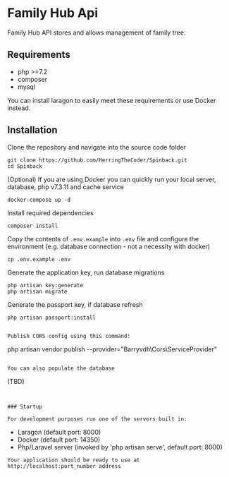# Family Hub Api
Family Hub API stores and allows management of family tree.

## Requirements

-   php >=7.2
-   composer
-   mysql

You can install laragon to easily meet these requirements or use Docker instead.


## Installation

Clone the repository and navigate into the source code folder

```
git clone https://github.com/HerringTheCoder/Spinback.git
cd Spinback
```

(Optional) If you are using Docker you can quickly run your local server, database, php v7.3.11 and cache service 
```
docker-compose up -d
```

Install required dependencies

```
composer install
```

Copy the contents of `.env.example` into `.env` file and configure the environment (e.g. database connection - not a necessity with docker)

```
cp .env.example .env
```

Generate the application key, run database migrations

```
php artisan key:generate
php artisan migrate
```

Generate the passport key, if database refresh

```
php artisan passport:install


Publish CORS config using this command:

```
php artisan vendor:publish --provider="Barryvdh\Cors\ServiceProvider"
```

You can also populate the database

```
(TBD)
```


### Startup

For development purposes run one of the servers built in:

```
- Laragon (default port: 8000)
- Docker (default port: 14350)
- Php/Laravel server (invoked by 'php artisan serve', default port: 8000)
```
Your application should be ready to use at http://localhost:port_number address

